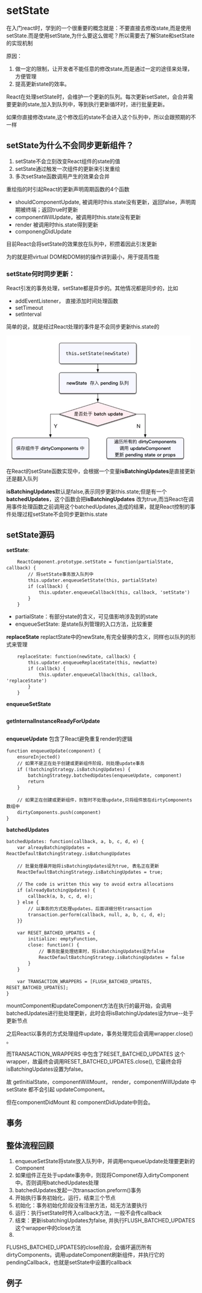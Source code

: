 # setState

在入门react时，学到的一个很重要的概念就是：不要直接去修改state,而是使用setState.而是使用setState,为什么要这么做呢？所以需要去了解State和setState的实现机制

原因：

1. 做一定的限制，让开发者不能任意的修改state,而是通过一定的途径来处理，方便管理
2. 提高更新state的效率。

React在处理setState时，会维护一个更新的队列。每次更新setSatet，会合并需要更新的state,加入到队列中，等到执行更新循环时，进行批量更新。

如果你直接修改state,这个修改后的state不会进入这个队列中，所以会跟预期的不一样

## setState为什么不会同步更新组件？

1. setState不会立刻改变React组件的state的值
2. setState通过触发一次组件的更新来引发重绘
3. 多次setState函数调用产生的效果会合并

重绘指的时引起React的更新声明周期函数的4个函数

- shouldComponentUpdate, 被调用时this.state没有更新，返回false，声明周期被终端；返回true时更新
- componentWillUpdate，被调用时this.state没有更新
- render 被调用时this.state得到更新
- componengDidUpdate

目前React会将setState的效果放在队列中，积攒着因此引发更新

为的就是把virtual DOM和DOM树的操作讲到最小，用于提高性能

### setState何时同步更新：

React引发的事务处理，setState都是异步的。其他情况都是同步的，比如

- addEventListener， 直接添加时间处理函数
- setTimeout
- setInterval

简单的说，就是经过React处理的事件是不会同步更新this.state的

![image](../images/setState1.png)

在React的setState函数实现中，会根据一个变量**isBatchingUpdates**是直接更新还是翻入队列

**isBatchingUpdates**默认是false,表示同步更新this.state;但是有一个**batchedUpdates**，这个函数会把**isBatchingUpdates**
改为true,而当React在调用事件处理函数之前调用这个batchedUpdates,造成的结果，就是React控制的事件处理过程setState不会同步更新this.state

## setState源码

**setState**:

```
    ReactComponent.prototype.setState = function(partialState, callback) {
        // 将setState事务放入队列中
        this.updater.enqueueSetState(this, partialState)
        if (callback) {
            this.updater.enqueueCallback(this, callback, 'setState')
        }
    }
```

- partialState：有部分state的含义，可见值影响涉及到的state
- enqueueSetState: 是state队列管理的入口方法，比较重要

**replaceState**
replactState中的newState,有完全替换的含义，同样也以队列的形式来管理

```
    replaceState: function(newState, callback) {
        this.updater.enqueueReplaceState(this, newSatte)
        if (callbck) {
            this.updater.enqueueCallback(this, callback, 'replaceState')
        }
    }
```

**enqueueSetState**

```

```

**getInternalInstanceReadyForUpdate**

```
```

**enqueueUpdate**
包含了React避免重复render的逻辑

```
function enqueueUpdate(component) {
    ensureInjected()
    // 如果不是正在处于创建或更新组件阶段，则处理update事务
    if (!batchingStrategy.isBatchingUpdates) {
        batchingStrategy.batchedUpdates(enqueueUpdate, component)
        return 
    }

    // 如果正在创建或更新组件，则暂时不处理update,只将组件放在dirtyComponents数组中
    dirtyComponents.push(component)
}
```

**batchedUpdates**

```
batchedUpdates: function(callback, a, b, c, d, e) {
    var alreayBatchingUpdates = ReactDefaultBatchingStrategy.isBatchungUpdates

    // 批量处理最开始将isBatchingUpdates设为true, 表名正在更新
    ReactDefaultBatchingStrategy.isBatchingUpdates = true;

    // The code is written this way to avoid extra allocations
    if (alreadyBatchingUpdates) {
        callback(a, b, c, d, e);
    } else {
        // 以事务的方式处理updates，后面详细分析transaction
        transaction.perform(callback, null, a, b, c, d, e);
    }}

    var RESET_BATCHED_UPDATES = {
        initialize: emptyFunction,
        close: function() {
            // 事务批量处理结束时，将isBatchingUpdates设为false
            ReactDefaultBatchingStrategy.isBatchingUpdates = false
        }
    }

    var TRANSACTION_WRAPPERS = [FLUSH_BATCHED_UPDATES, RESET_BATCHED_UPDATES];
}
```

mountComponent和updateComponent方法在执行的最开始，会调用batchedUpdates进行批处理更新，此时会将isBatchingUpdates设为true--处于更新节点

之后React以事务的方式处理组件update，事务处理完后会调用wrapper.close() 。

而TRANSACTION_WRAPPERS 中包含了RESET_BATCHED_UPDATES 这个wrapper，故最终会调用RESET_BATCHED_UPDATES.close(),
它最终会将isBatchingUpdates设置为false。

故 getInitialState，componentWillMount， render，componentWillUpdate 中 setState 都不会引起 updateComponent。

但在componentDidMount 和 componentDidUpdate中则会。

## 事务

## 整体流程回顾

1. enqueueSetState将state放入队列中，并调用enqueueUpdate处理要更新的Component
2. 如果组件正在处于update事务中，则现将Componet存入dirtyComponent中。否则调用batchedUpdates处理
3. batchedUpdates发起一次transaction.preform()事务
4. 开始执行事务初始化，运行，结束三个节点
5. 初始化：事务初始化阶段没有注册方法，姑无方法要执行
6. 运行：执行setState时传入callback方法，一般不会传callback
7. 结束：更新isbatchingUpdates为false, 并执行FLUSH_BATCHED_UPDATES这个wrapper中的close方法
8.
FLUSHS_BATCHED_UPDATES的close阶段，会循环遍历所有dirtyComponents，调用updateComponent刷新组件，并执行它的pendingCallback，也就是setState中设置的callback

## 例子

